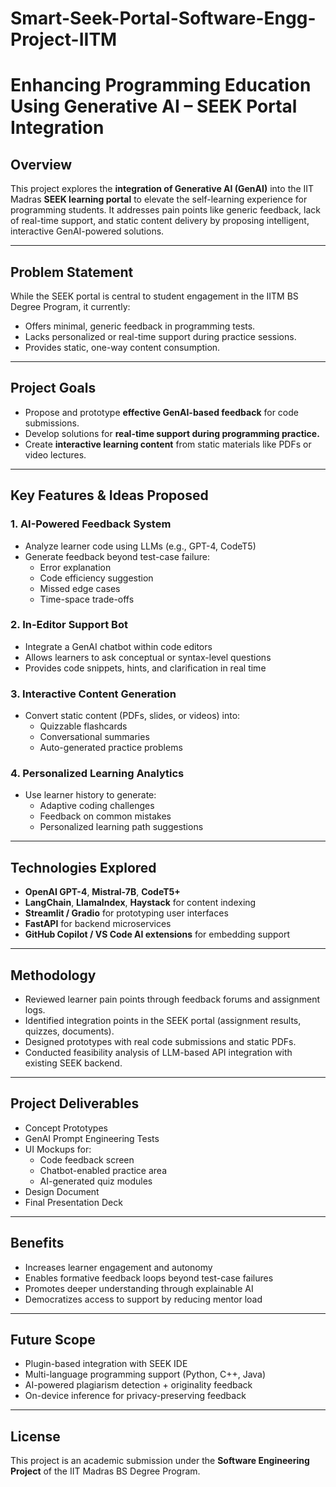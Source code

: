 # Smart-Seek-Portal-Software-Engg-Project-IITM
# Enhancing Programming Education Using Generative AI – SEEK Portal Integration

## Overview

This project explores the **integration of Generative AI (GenAI)** into the IIT Madras **SEEK learning portal** to elevate the self-learning experience for programming students. It addresses pain points like generic feedback, lack of real-time support, and static content delivery by proposing intelligent, interactive GenAI-powered solutions.

---

## Problem Statement

While the SEEK portal is central to student engagement in the IITM BS Degree Program, it currently:
- Offers minimal, generic feedback in programming tests.
- Lacks personalized or real-time support during practice sessions.
- Provides static, one-way content consumption.

---

## Project Goals

- Propose and prototype **effective GenAI-based feedback** for code submissions.
- Develop solutions for **real-time support during programming practice.**
- Create **interactive learning content** from static materials like PDFs or video lectures.

---

## Key Features & Ideas Proposed

### 1. AI-Powered Feedback System
- Analyze learner code using LLMs (e.g., GPT-4, CodeT5)
- Generate feedback beyond test-case failure:
  - Error explanation
  - Code efficiency suggestion
  - Missed edge cases
  - Time-space trade-offs

### 2. In-Editor Support Bot
- Integrate a GenAI chatbot within code editors
- Allows learners to ask conceptual or syntax-level questions
- Provides code snippets, hints, and clarification in real time

### 3. Interactive Content Generation
- Convert static content (PDFs, slides, or videos) into:
  - Quizzable flashcards
  - Conversational summaries
  - Auto-generated practice problems

### 4. Personalized Learning Analytics
- Use learner history to generate:
  - Adaptive coding challenges
  - Feedback on common mistakes
  - Personalized learning path suggestions

---

## Technologies Explored

- **OpenAI GPT-4**, **Mistral-7B**, **CodeT5+**
- **LangChain**, **LlamaIndex**, **Haystack** for content indexing
- **Streamlit / Gradio** for prototyping user interfaces
- **FastAPI** for backend microservices
- **GitHub Copilot / VS Code AI extensions** for embedding support

---

## Methodology

- Reviewed learner pain points through feedback forums and assignment logs.
- Identified integration points in the SEEK portal (assignment results, quizzes, documents).
- Designed prototypes with real code submissions and static PDFs.
- Conducted feasibility analysis of LLM-based API integration with existing SEEK backend.

---

## Project Deliverables

- Concept Prototypes
- GenAI Prompt Engineering Tests
- UI Mockups for:
  - Code feedback screen
  - Chatbot-enabled practice area
  - AI-generated quiz modules
- Design Document
- Final Presentation Deck

---

## Benefits

- Increases learner engagement and autonomy
- Enables formative feedback loops beyond test-case failures
- Promotes deeper understanding through explainable AI
- Democratizes access to support by reducing mentor load

---

## Future Scope

- Plugin-based integration with SEEK IDE
- Multi-language programming support (Python, C++, Java)
- AI-powered plagiarism detection + originality feedback
- On-device inference for privacy-preserving feedback

---

## License

This project is an academic submission under the **Software Engineering Project** of the IIT Madras BS Degree Program.


